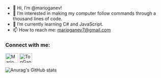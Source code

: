 - 👋 Hi, I’m @marioganev!
- 👀 I’m interested in making my computer follow commands through a thousand lines of code. 
- 🌱 I’m currently learning C# and JavaScript.
- 📫 How to reach me: marioganev7@gmail.com

<h3 align="left">Connect with me:</h3>
<p align="left">
<a href="https://www.facebook.com/profile.php?id=100012422444720" target="blank"><img align="center" src="https://raw.githubusercontent.com/rahuldkjain/github-profile-readme-generator/master/src/images/icons/Social/facebook.svg" alt="Mario Ganev" height="30" width="40" /></a>
<a href="https://instagram.com/topganev" target="blank"><img align="center" src="https://raw.githubusercontent.com/rahuldkjain/github-profile-readme-generator/master/src/images/icons/Social/instagram.svg" alt="TopGanev" height="30" width="40" /></a>
</p>

![Anurag's GitHub stats](https://github-readme-stats.vercel.app/api?username=marioganev&show_icons=true&theme=radical)
